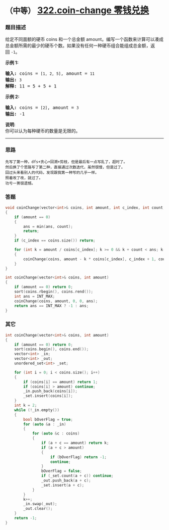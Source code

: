 # `（中等）`  [322.coin-change 零钱兑换](https://leetcode-cn.com/problems/coin-change/)

### 题目描述
<p>给定不同面额的硬币 coins 和一个总金额 amount。编写一个函数来计算可以凑成总金额所需的最少的硬币个数。如果没有任何一种硬币组合能组成总金额，返回&nbsp;<code>-1</code>。</p>

<p><strong>示例&nbsp;1:</strong></p>

<pre><strong>输入: </strong>coins = <code>[1, 2, 5]</code>, amount = <code>11</code>
<strong>输出: </strong><code>3</code> 
<strong>解释:</strong> 11 = 5 + 5 + 1</pre>

<p><strong>示例 2:</strong></p>

<pre><strong>输入: </strong>coins = <code>[2]</code>, amount = <code>3</code>
<strong>输出: </strong>-1</pre>

<p><strong>说明</strong>:<br>
你可以认为每种硬币的数量是无限的。</p>


---
### 思路
```
先写了第一种，dfs+贪心+回溯+剪枝，但是最后有一点写乱了，超时了。
然后换了个思路写了第二种，直接通过次数迭代，虽然很慢，但是过了。
回过头来看别人的代码，发现跟我第一种写的几乎一样。
照着改了改，就过了。
功亏一篑很遗憾。
```

### 答题
``` C++
void coinChange(vector<int>& coins, int amount, int c_index, int count, int &ans)
{
	if (amount == 0)
	{
		ans = min(ans, count);
		return;
	}
	if (c_index == coins.size()) return;

	for (int k = amount / coins[c_index]; k >= 0 && k + count < ans; k--)
	{
		coinChange(coins, amount - k * coins[c_index], c_index + 1, count + k, ans);
	}
}

int coinChange(vector<int>& coins, int amount)
{
	if (amount == 0) return 0;
	sort(coins.rbegin(), coins.rend());
	int ans = INT_MAX;
	coinChange(coins, amount, 0, 0, ans);
	return ans == INT_MAX ? -1 : ans;
}
```

### 其它
``` C++
int coinChange(vector<int>& coins, int amount)
{
	if (amount == 0) return 0;
	sort(coins.begin(), coins.end());
	vector<int> _in;
	vector<int> _out;
	unordered_set<int> _set;

	for (int i = 0; i < coins.size(); i++)
	{
		if (coins[i] == amount) return 1;
		if (coins[i] > amount) continue;
		_in.push_back(coins[i]);
		_set.insert(coins[i]);
	}
	int k = 2;
	while (!_in.empty())
	{
		bool bOverFlag = true;
		for (auto &a : _in)
		{
			for (auto &c : coins)
			{
				if (a + c == amount) return k;
				if (a + c > amount)
				{
					if (bOverFlag) return -1;
					continue;
				}
				bOverFlag = false;
				if (_set.count(a + c)) continue;
				_out.push_back(a + c);
				_set.insert(a + c);
			}
		}
		k++;
		_in.swap(_out);
		_out.clear();
	}
	return -1;
}
```

